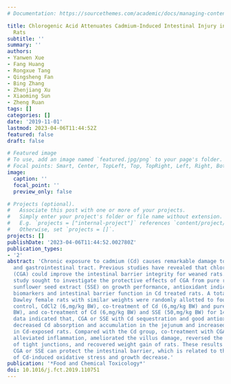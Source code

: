 ```yaml
---
# Documentation: https://sourcethemes.com/academic/docs/managing-content/

title: Chlorogenic Acid Attenuates Cadmium-Induced Intestinal Injury in Sprague–Dawley
  Rats
subtitle: ''
summary: ''
authors:
- Yanwen Xue
- Fang Huang
- Rongxue Tang
- Qingsheng Fan
- Bing Zhang
- Zhenjiang Xu
- Xiaoming Sun
- Zheng Ruan
tags: []
categories: []
date: '2019-11-01'
lastmod: 2023-04-06T11:44:52Z
featured: false
draft: false

# Featured image
# To use, add an image named `featured.jpg/png` to your page's folder.
# Focal points: Smart, Center, TopLeft, Top, TopRight, Left, Right, BottomLeft, Bottom, BottomRight.
image:
  caption: ''
  focal_point: ''
  preview_only: false

# Projects (optional).
#   Associate this post with one or more of your projects.
#   Simply enter your project's folder or file name without extension.
#   E.g. `projects = ["internal-project"]` references `content/project/deep-learning/index.md`.
#   Otherwise, set `projects = []`.
projects: []
publishDate: '2023-04-06T11:44:52.002780Z'
publication_types:
- '2'
abstract: 'Chronic exposure to cadmium (Cd) causes remarkable damage to the liver
  and gastrointestinal tract. Previous studies have revealed that chlorogenic acid
  (CGA) could improve the intestinal barrier integrity for weaned rats. Hence, this
  study sought to investigate the protective effects of CGA from pure reagent and
  sunflower seed extract (SSE) on growth performance, antioxidant indicators, inflammatory
  biomarkers and intestinal barrier function in Cd treated rats. A total of 32 Sprague–
  Dawley female rats with similar weights were randomly allotted to four treatments:
  control, CdCl2 (6,mg/kg BW), co-treatment of Cd (6,mg/kg BW) and pure CGA (50,mg/kg
  BW), and co-treatment of Cd (6,mg/kg BW) and SSE (50,mg/kg BW) for 14 days. The
  data indicated that, CGA or SSE with Cd sequestration and good antioxidative ability
  decreased Cd absorption and accumulation in the jejunum and increased fecal Cd levels
  in Cd-exposed rats. Compared with the Cd group, co-treatment with CGA or SSE also
  alleviated inflammation, ameliorated the villus damage, reversed the disruption
  of tight junctions, and recovered weight gain of rats. These results suggest that
  CGA or SSE can protect the intestinal barrier, which is related to the alleviation
  of Cd-induced oxidative stress and growth decrease.'
publication: '*Food and Chemical Toxicology*'
doi: 10.1016/j.fct.2019.110751
---
```

